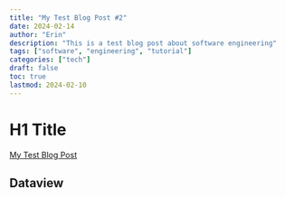 ```yaml
---
title: "My Test Blog Post #2"
date: 2024-02-14
author: "Erin"
description: "This is a test blog post about software engineering"
tags: ["software", "engineering", "tutorial"]
categories: ["tech"]
draft: false
toc: true
lastmod: 2024-02-10
---
```



# H1 Title
[My Test Blog Post](/blog/test-blog)

## Dataview

